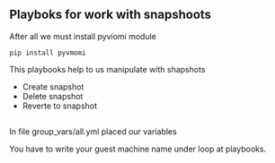 

## Playboks for work with snapshoots

After all we must install pyviomi module

``` 
pip install pyvmomi 
```

This playbooks help to us manipulate with shapshots
* Create snapshot
* Delete snapshot
* Reverte to snapshot

## 

In file group_vars/all.yml placed our variables

You have to write your guest machine name under loop at playbooks.
